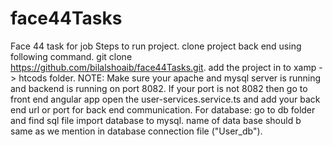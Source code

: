 # face44Tasks
Face 44 task for job
Steps to run project.
clone project back end using following command.
git clone https://github.com/bilalshoaib/face44Tasks.git.
add the project in to xamp -> htcods folder.
NOTE: Make sure your apache and mysql server is running and backend is running on port 8082. If your port is not 8082 then go to front end angular app
open the user-services.service.ts and add your back end url or port for back end communication.
For database:
go to db folder and find sql file
import database to mysql.
name of data base should b same as we mention in database connection file ("User_db").


